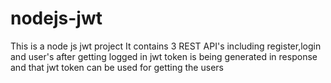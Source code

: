 # nodejs-jwt
This is a node js jwt project 
It contains 3 REST API's including register,login and user's
after getting logged in jwt token is being generated in response 
and that jwt token can be used for getting the users
